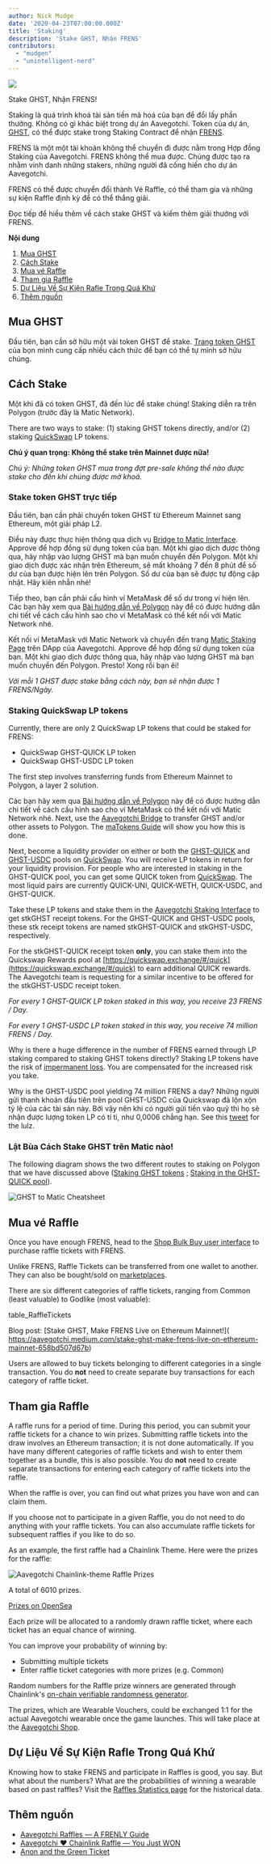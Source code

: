 ```yaml
---
author: Nick Mudge
date: '2020-04-23T07:00:00.000Z'
title: 'Staking'
description: 'Stake GHST, Nhận FRENS'
contributors:
  - "mudgen"
  - "unintelligent-nerd"
---
```



<div class="headerImageContainer">
<img class="headerImage" src="/staking/staking.png">
<p class="headerImageText">Stake GHST, Nhận FRENS!</p>
</div>

Staking là quá trình khoá tài sản tiền mã hoá của bạn để đổi lấy phần thưởng. Không có gì khác biệt trong dự án Aavegotchi. Token của dự án, [GHST](/posts/ghst), có thể được stake trong Staking Contract để nhận [FRENS](/posts/glossary#frens).

FRENS là một một tài khoản không thể chuyển đi được nằm trong Hợp đồng Staking của Aavegotchi. FRENS không thể mua được. Chúng được tạo ra nhằm vinh danh những stakers, những người đã cống hiến cho dự án Aavegotchi.

FRENS có thể được chuyển đổi thành Vé Raffle, có thể tham gia và những sự kiện Raffle định kỳ để có thể thắng giải.

Đọc tiếp để hiểu thêm về cách stake GHST và kiếm thêm giải thưởng với FRENS.

<div class="contentsBox">

**Nội dung**

<ol>
<li><a href=#purchasing-ghst>Mua GHST</a></li>
<li><a href=#how-to-stake>Cách Stake</a></li>
<li><a href=#purchasing-raffle-tickets>Mua vé Raffle</a></li>
<li><a href=#entering-raffles>Tham gia Raffle</a></li>
<li><a href=#past-raffles-statistics>Dự Liệu Về Sự Kiện Rafle Trong Quá Khứ</a></li>
<li><a href=#more-resources>Thêm nguồn</a></li>
</ol>

</div>

## Mua GHST
Đầu tiên, bạn cần sở hữu một vài token GHST để stake. [Trang token GHST](/posts/ghst) của bọn mình cung cấp nhiều cách thức để bạn có thể tự mình sở hữu chúng.

## Cách Stake
Một khi đã có token GHST, đã đến lúc để stake chúng! Staking diễn ra trên Polygon (trước đây là Matic Network).

There are two ways to stake: (1) staking GHST tokens directly, and/or (2) staking [QuickSwap](/glossary#quickswap) LP tokens.

**Chú ý quan trọng: Không thể stake trên Mainnet được nữa!**

*Chú ý: Những token GHST mua trong đợt pre-sale không thể nào được stake cho đến khi chúng được mở khoá.*

### Stake token GHST trực tiếp

Đầu tiên, bạn cần phải chuyển token GHST từ Ethereum Mainnet sang Ethereum, một giải pháp L2.

Điều này được thực hiện thông qua dịch vụ [Bridge to Matic Interface](https://aavegotchi.com/bridge). Approve để hợp đồng sử dụng token của bạn. Một khi giao dịch được thông qua, hãy nhập vào lượng GHST mà bạn muốn chuyển đến Polygon. Một khi giao dịch được xác nhận trên Ethereum, sẽ mất khoảng 7 đến 8 phút để số dư của bạn được hiện lên trên Polygon. Số dư của bạn sẽ được tự động cập nhật. Hãy kiên nhẫn nhé!

Tiếp theo, bạn cần phải cấu hình ví MetaMask để số dư trong ví hiện lên. Các bạn hãy xem qua [Bài hướng dẫn về Polygon](/polygon) này để có được hướng dẫn chi tiết về cách cấu hình sao cho ví MetaMask có thể kết nối với Matic Network nhé.

Kết nối ví MetaMask với Matic Network và chuyển đến trang [Matic Staking Page](https://aavegotchi.com/stake-polygon) trên DApp của Aavegotchi. Approve để hợp đồng sử dụng token của bạn. Một khi giao dịch được thông qua, hãy nhập vào lượng GHST mà bạn muốn chuyển đến Polygon. Presto! Xong rồi bạn êi!

*Với mỗi 1 GHST được stake bằng cách này, bạn sẽ nhận được 1 FRENS/Ngày.*

### Staking QuickSwap LP tokens

Currently, there are only 2 QuickSwap LP tokens that could be staked for FRENS:

* QuickSwap GHST-QUICK LP token
* QuickSwap GHST-USDC LP token

The first step involves transferring funds from Ethereum Mainnet to Polygon, a layer 2 solution.

Các bạn hãy xem qua [Bài hướng dẫn về Polygon](/polygon) này để có được hướng dẫn chi tiết về cách cấu hình sao cho ví MetaMask có thể kết nối với Matic Network nhé. Next, use the [Aavegotchi Bridge](https://aavegotchi.com/bridge) to transfer GHST and/or other assets to Polygon. The [maTokens Guide](/matokens) will show you how this is done.

Next, become a liquidity provider on either or both the [GHST-QUICK](https://info.quickswap.exchange/pair/0x8b1fd78ad67c7da09b682c5392b65ca7caa101b9) and [GHST-USDC](https://info.quickswap.exchange/pair/0x096c5ccb33cfc5732bcd1f3195c13dbefc4c82f4) pools on [QuickSwap](https://quickswap.exchange). You will receive LP tokens in return for your liquidity provision. For people who are interested in staking in the GHST-QUICK pool, you can get some QUICK token from [QuickSwap](https://quickswap.exchange). The most liquid pairs are currently QUICK-UNI, QUICK-WETH, QUICK-USDC, and GHST-QUICK.

Take these LP tokens and stake them in the [Aavegotchi Staking Interface](https://aavegotchi.com/stake-polygon) to get stkGHST receipt tokens. For the GHST-QUICK and GHST-USDC pools, these stk receipt tokens are named stkGHST-QUICK and stkGHST-USDC, respectively.

For the stkGHST-QUICK receipt token **only**, you can stake them into the Quickswap Rewards pool at [https://quickswap.exchange/#/quick](https://quickswap.exchange/#/quick) to earn additional QUICK rewards. The Aavegotchi team is requesting for a similar incentive to be offered for the stkGHST-USDC receipt token.

*For every 1 GHST-QUICK LP token staked in this way, you receive 23 FRENS / Day.*

*For every 1 GHST-USDC LP token staked in this way, you receive 74 million FRENS / Day.*

Why is there a huge difference in the number of FRENS earned through LP staking compared to staking GHST tokens directly? Staking LP tokens have the risk of [impermanent loss](/glossary#impermanent-loss). You are compensated for the increased risk you take.

Why is the GHST-USDC pool yielding 74 million FRENS a day? Những người gửi thanh khoản đầu tiên trên pool GHST-USDC của Quickswap đã lộn xộn tỷ lệ của các tài sản này. Bởi vậy nên khi có người gửi tiền vào quỹ thì họ sẽ nhận được lượng token LP có tí ti, như 0,0006 chẳng hạn. See this [tweet](https://twitter.com/coderdannn/status/1362423402871447554) for the lulz.

### Lật Bùa Cách Stake GHST trên Matic nào!

The following diagram shows the two different routes to staking on Polygon that we have discussed above (<a href=#staking-ghst-tokens-directly>Staking GHST tokens</a> ; <a href=#staking-in-the-ghst-quick-pool-on-quickswap>Staking in the GHST-QUICK pool</a>).

<img class = "bodyImage" src = "/staking/GHST-to-Matic-Cheatsheet.png" alt = "GHST to Matic Cheatsheet" />

## Mua vé Raffle

Once you have enough FRENS, head to the [Shop Bulk Buy user interface](https://aavegotchi.com/tickets) to purchase raffle tickets with FRENS.

Unlike FRENS, Raffle Tickets can be transferred from one wallet to another. They can also be bought/sold on [marketplaces](/marketplace).

There are six different categories of raffle tickets, ranging from Common (least valuable) to Godlike (most valuable):

table_RaffleTickets

Blog post: \[Stake GHST, Make FRENS Live on Ethereum Mainnet!\]( https://aavegotchi.medium.com/stake-ghst-make-frens-live-on-ethereum-mainnet-658bd507d67b)

Users are allowed to buy tickets belonging to different categories in a single transaction. You do **not** need to create separate buy transactions for each category of raffle ticket.

## Tham gia Raffle

A raffle runs for a period of time. During this period, you can submit your raffle tickets for a chance to win prizes. Submitting raffle tickets into the draw involves an Ethereum transaction; it is not done automatically. If you have many different categories of raffle tickets and wish to enter them together as a bundle, this is also possible. You do **not** need to create separate transactions for entering each category of raffle tickets into the raffle.

When the raffle is over, you can find out what prizes you have won and can claim them.

If you choose not to participate in a given Raffle, you do not need to do anything with your raffle tickets. You can also accumulate raffle tickets for subsequent raffles if you like to do so.

As an example, the first raffle had a Chainlink Theme. Here were the prizes for the raffle:

<img class = "bodyImage" src = "/staking/link-raffle-prizes.png" alt = "Aavegotchi Chainlink-theme Raffle Prizes" />

A total of 6010 prizes.

[Prizes on OpenSea](https://opensea.io/activity/aavegotchi-wearable-vouchers)

Each prize will be allocated to a randomly drawn raffle ticket, where each ticket has an equal chance of winning.

You can improve your probability of winning by:
* Submitting multiple tickets
* Enter raffle ticket categories with more prizes (e.g. Common)

Random numbers for the Raffle prize winners are generated through Chainlink's [on-chain verifiable randomness generator](https://blog.chain.link/verifiable-random-functions-vrf-random-number-generation-rng-feature/).

The prizes, which are Wearable Vouchers, could be exchanged 1:1 for the actual Aavegotchi wearable once the game launches. This will take place at the [Aavegotchi Shop](https://aavegotchi.com/shop).

## Dự Liệu Về Sự Kiện Rafle Trong Quá Khứ
Knowing how to stake FRENS and participate in Raffles is good, you say. But what about the numbers? What are the probabilities of winning a wearable based on past raffles? Visit the [Raffles Statistics page](/raffles-stats) for the historical data.

## Thêm nguồn

- [Aavegotchi Raffles — A FRENLY Guide](https://aavegotchi.medium.com/aavegotchi-raffles-a-frenly-guide-66f624c9bc60)
- [Aavegotchi ❤ Chainlink Raffle — You Just WON](https://aavegotchi.medium.com/aavegotchi-chainlink-raffle-you-just-won-af87712f1018)
- [Anon and the Green Ticket](https://aavegotchi.medium.com/anon-and-the-green-ticket-5776969b3a69)
